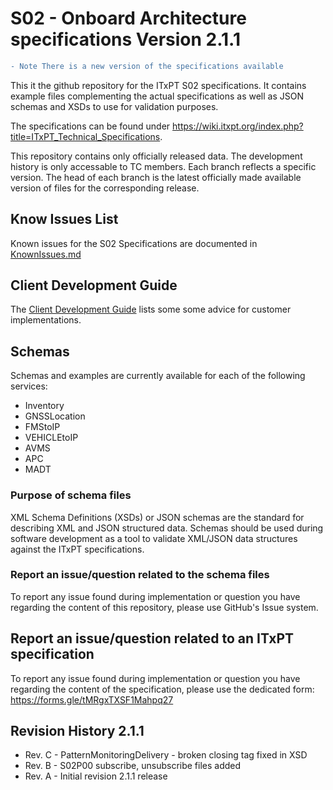 
# S02 - Onboard Architecture specifications Version 2.1.1

```diff
- Note There is a new version of the specifications available
```

This it the github repository for the ITxPT S02 specifications. It contains example files complementing the actual specifications
as well as JSON schemas and XSDs to use for validation purposes. 

The specifications can be found under https://wiki.itxpt.org/index.php?title=ITxPT_Technical_Specifications.

This repository contains only officially released data. The development history is only accessable to TC members. Each branch reflects a specific version. The head of each branch is the latest officially made available version of files for the corresponding release. 


## Know Issues List ##

Known issues for the S02 Specifications are documented in [KnownIssues.md](KnownIssues.md)

## Client Development Guide ##

The [Client Development Guide](guidelines/ClientDevelopmentGuide.md) lists some some advice for customer implementations. 

## Schemas ## 

Schemas and examples are currently available for each of the following services:

- Inventory
- GNSSLocation
- FMStoIP
- VEHICLEtoIP
- AVMS
- APC
- MADT

### Purpose of schema files ###
XML Schema Definitions (XSDs) or JSON schemas are the standard for describing XML and JSON structured data. Schemas should be used during software development as a tool to validate XML/JSON data structures against the ITxPT specifications. 

### Report an issue/question related to the schema files ###
To report any issue found during implementation or question you have regarding the content of this repository, please use GitHub's Issue system. 

## Report an issue/question related to an ITxPT specification ###
To report any issue found during implementation or question you have regarding the content of the specification, please use the dedicated form: https://forms.gle/tMRgxTXSF1Mahpq27

## Revision History 2.1.1 ###
- Rev. C - PatternMonitoringDelivery - broken closing tag fixed in XSD
- Rev. B - S02P00 subscribe, unsubscribe files added
- Rev. A - Initial revision 2.1.1 release